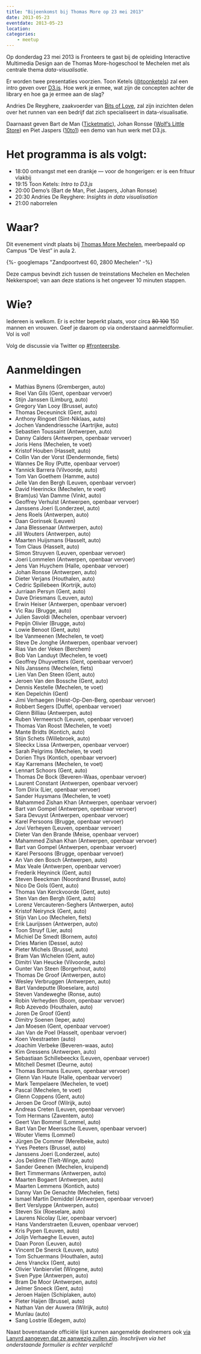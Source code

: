 ```yaml
---
title: "Bijeenkomst bij Thomas More op 23 mei 2013"
date: 2013-05-23
eventdate: 2013-05-23
location:
categories:
    - meetup
---
```

Op donderdag 23 mei 2013 is Fronteers te gast bij de opleiding Interactive Multimedia Design aan de Thomas More-hogeschool te Mechelen met als centrale thema _data-visualisatie_.

Er worden twee presentaties voorzien. Toon Ketels ([@toonketels](https://twitter.com/toonketels)) zal een intro geven over [D3.js](http://d3js.org/). Hoe werk je ermee, wat zijn de concepten achter de library en hoe ga je ermee aan de slag?

Andries De Reyghere, zaakvoerder van [Bits of Love](http://www.bitsoflove.be/), zal zijn inzichten delen over het runnen van een bedrijf dat zich specialiseert in data-visualisatie.

Daarnaast geven Bart de Man ([Ticketmatic](http://www.ticketmatic.com/)), Johan Ronsse ([Wolf’s Little Store](http://wolfslittlestore.be/)) en Piet Jaspers ([10to1](http://10to1.be/)) een demo van hun werk met D3.js.

# Het programma is als volgt:

* 18:00 ontvangst met een drankje — voor de hongerigen: er is een frituur vlakbij
* 19:15 Toon Ketels: _Intro to D3.js_
* 20:00 Demo’s (Bart de Man, Piet Jaspers, Johan Ronsse)
* 20:30 Andries De Reyghere: _Insights in data visualisation_
* 21:00 naborrelen

# Waar?

Dit evenement vindt plaats bij [Thomas More Mechelen](http://www.lessius.eu/contact/campussen/vest), meerbepaald op Campus “De Vest” in aula 2.

{%- googlemaps "Zandpoortvest 60, 2800 Mechelen" -%}

Deze campus bevindt zich tussen de treinstations Mechelen en Mechelen Nekkerspoel; van aan deze stations is het ongeveer 10 minuten stappen.

# Wie?

Iedereen is welkom. Er is echter beperkt plaats, voor circa <strike>80 100</strike> 150 mannen en vrouwen. Geef je daarom op via onderstaand aanmeldformulier. Vol is vol!

Volg de discussie via Twitter op [#fronteersbe](https://twitter.com/search?q=%23fronteersbe).

# Aanmeldingen

* Mathias Bynens (Grembergen, auto)
* Roel Van Gils (Gent, openbaar vervoer)
* Stijn Janssen (Limburg, auto)
* Gregory Van Looy (Brussel, auto)
* Thomas Deceuninck (Gent, auto)
* Anthony Ringoet (Sint-Niklaas, auto)
* Jochen Vandendriessche (Aartrijke, auto)
* Sebastien Toussaint (Antwerpen, auto)
* Danny Calders (Antwerpen, openbaar vervoer)
* Joris Hens (Mechelen, te voet)
* Kristof Houben (Hasselt, auto)
* Collin Van der Vorst (Dendermonde, fiets)
* Wannes De Roy (Putte, openbaar vervoer)
* Yannick Barrera (Vilvoorde, auto)
* Tom Van Goethem (Hamme, auto)
* Jelle Van den Bergh (Leuven, openbaar vervoer)
* David Heerinckx (Mechelen, te voet)
* Bram(us) Van Damme (Vinkt, auto)
* Geoffrey Verhulst (Antwerpen, openbaar vervoer)
* Janssens Joeri (Londerzeel, auto)
* Jens Roels (Antwerpen, auto)
* Daan Gorinsek (Leuven)
* Jana Blessenaar (Antwerpen, auto)
* Jill Wouters (Antwerpen, auto)
* Maarten Huijsmans (Hasselt, auto)
* Tom Claus (Hasselt, auto)
* Simon Struyven (Leuven, openbaar vervoer)
* Joeri Lommelen (Antwerpen, openbaar vervoer)
* Jens Van Huychem (Halle, openbaar vervoer)
* Johan Ronsse (Antwerpen, auto)
* Dieter Verjans (Houthalen, auto)
* Cedric Spillebeen (Kortrijk, auto)
* Jurriaan Persyn (Gent, auto)
* Dave Driesmans (Leuven, auto)
* Erwin Heiser (Antwerpen, openbaar vervoer)
* Vic Rau (Brugge, auto)
* Julien Savoldi (Mechelen, openbaar vervoer)
* Pepijn Olivier (Brugge, auto)
* Lowie Benoot (Gent, auto)
* Ibe Vanmeenen (Mechelen, te voet)
* Steve De Jonghe (Antwerpen, openbaar vervoer)
* Rias Van der Veken (Berchem)
* Bob Van Landuyt (Mechelen, te voet)
* Geoffrey Dhuyvetters (Gent, openbaar vervoer)
* Nils Janssens (Mechelen, fiets)
* Lien Van Den Steen (Gent, auto)
* Jeroen Van den Bossche (Gent, auto)
* Dennis Kestelle (Mechelen, te voet)
* Ken Depelchin (Gent)
* Jimi Verhaegen (Heist-Op-Den-Berg, openbaar vervoer)
* Robbert Segers (Duffel, openbaar vervoer)
* Glenn Billiau (Antwerpen, auto)
* Ruben Vermeersch (Leuven, openbaar vervoer)
* Thomas Van Roost (Mechelen, te voet)
* Mante Bridts (Kontich, auto)
* Stijn Schets (Willebroek, auto)
* Sleeckx Lissa (Antwerpen, openbaar vervoer)
* Sarah Pelgrims (Mechelen, te voet)
* Dorien Thys (Kontich, openbaar vervoer)
* Kay Karremans (Mechelen, te voet)
* Lennart Schoors (Gent, auto)
* Thomas De Bock (Beveren-Waas, openbaar vervoer)
* Laurent Constant (Antwerpen, openbaar vervoer)
* Tom Dirix (Lier, openbaar vervoer)
* Sander Huysmans (Mechelen, te voet)
* Mahammed Zishan Khan (Antwerpen, openbaar vervoer)
* Bart van Gompel (Antwerpen, openbaar vervoer)
* Sara Devuyst (Antwerpen, openbaar vervoer)
* Karel Persoons (Brugge, openbaar vervoer)
* Jovi Verheyen (Leuven, openbaar vervoer)
* Dieter Van den Brande (Meise, openbaar vervoer)
* Mahammed Zishan Khan (Antwerpen, openbaar vervoer)
* Bart van Gompel (Antwerpen, openbaar vervoer)
* Karel Persoons (Brugge, openbaar vervoer)
* An Van den Bosch (Antwerpen, auto)
* Max Veale (Antwerpen, openbaar vervoer)
* Frederik Heyninck (Gent, auto)
* Steven Beeckman (Noordrand Brussel, auto)
* Nico De Gols (Gent, auto)
* Thomas Van Kerckvoorde (Gent, auto)
* Sten Van den Bergh (Gent, auto)
* Lorenz Vercauteren-Seghers (Antwerpen, auto)
* Kristof Neirynck (Gent, auto)
* Stijn Van Loo (Mechelen, fiets)
* Erik Laurijssen (Antwerpen, auto)
* Toon Struyf (Lier, auto)
* Michiel De Smedt (Bornem, auto)
* Dries Marien (Dessel, auto)
* Pieter Michels (Brussel, auto)
* Bram Van Wichelen (Gent, auto)
* Dimitri Van Heucke (Vilvoorde, auto)
* Gunter Van Steen (Borgerhout, auto)
* Thomas De Groof (Antwerpen, auto)
* Wesley Verbruggen (Antwerpen, auto)
* Bart Vandeputte (Roeselare, auto)
* Steven Vandeweghe (Ronse, auto)
* Robin Verheyden (Boom, openbaar vervoer)
* Rob Azevedo (Houthalen, auto)
* Joren De Groof (Gent)
* Dimitry Soenen (Ieper, auto)
* Jan Moesen (Gent, openbaar vervoer)
* Jan Van de Poel (Hasselt, openbaar vervoer)
* Koen Veestraeten (auto)
* Joachim Verbeke (Beveren-waas, auto)
* Kim Gressens (Antwerpen, auto)
* Sebastiaan Schillebeeckx (Leuven, openbaar vervoer)
* Mitchell Desmet (Deurne, auto)
* Thomas Bormans (Leuven, openbaar vervoer)
* Glenn Van Haute (Halle, openbaar vervoer)
* Mark Tempelaere (Mechelen, te voet)
* Pascal (Mechelen, te voet)
* Glenn Coppens (Gent, auto)
* Jeroen De Groof (Wilrijk, auto)
* Andreas Creten (Leuven, openbaar vervoer)
* Tom Hermans (Zaventem, auto)
* Geert Van Bommel (Lommel, auto)
* Bart Van Der Meerssche (Leuven, openbaar vervoer)
* Wouter Vlems (Lommel)
* Jürgen De Commer (Merelbeke, auto)
* Yves Peeters (Brussel, auto)
* Janssens Joeri (Londerzeel, auto)
* Jos Deldime (Tielt-Winge, auto)
* Sander Geenen (Mechelen, kruipend)
* Bert Timmermans (Antwerpen, auto)
* Maarten Bogaert (Antwerpen, auto)
* Maarten Lemmens (Kontich, auto)
* Danny Van De Genachte (Mechelen, fiets)
* Ismael Martin Demiddel (Antwerpen, openbaar vervoer)
* Bert Verslyppe (Antwerpen, auto)
* Steven Six (Roeselare, auto)
* Laurens Nicolay (Lier, openbaar vervoer)
* Hans Vanderstraeten (Leuven, openbaar vervoer)
* Kris Pypen (Leuven, auto)
* Jolijn Verhaeghe (Leuven, auto)
* Daan Poron (Leuven, auto)
* Vincent De Snerck (Leuven, auto)
* Tom Schuermans (Houthalen, auto)
* Jens Vranckx (Gent, auto)
* Olivier Vanbiervliet (Wingene, auto)
* Sven Pype (Antwerpen, auto)
* Bram De Moor (Antwerpen, auto)
* Jelmer Snoeck (Gent, auto)
* Jeroen Haijen (Schiplaken, auto)
* Pieter Haijen (Brussel, auto)
* Nathan Van der Auwera (Wilrijk, auto)
* Munlau (auto)
* Sang Lostrie (Edegem, auto)

Naast bovenstaande officiële lijst kunnen aangemelde deelnemers ook [via Lanyrd aangeven dat ze aanwezig zullen zijn](http://lanyrd.com/cpgyy). *Inschrijven via het onderstaande formulier is echter verplicht!*


